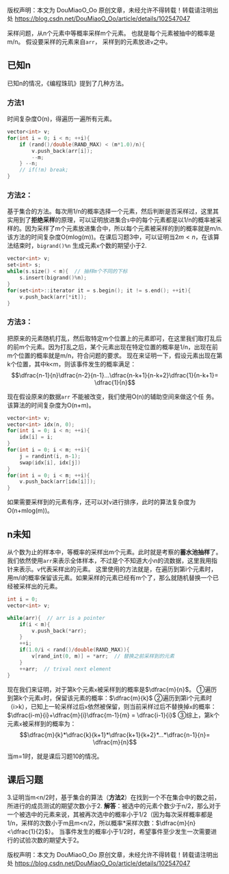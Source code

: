 版权声明：本文为 DouMiaoO_Oo 原创文章，未经允许不得转载！转载请注明出处 <font color="red">https://blog.csdn.net/DouMiaoO_Oo/article/details/102547047</font>

采样问题，从n个元素中等概率采样m个元素。
也就是每个元素被抽中的概率是m/n。
假设要采样的元素来自`arr`， 采样到的元素放进`v`之中。

## 已知n
已知n的情况，《编程珠玑》提到了几种方法。

### 方法1
时间复杂度O(n)，得遍历一遍所有元素。
```cpp
vector<int> v;
for(int i = 0; i < n; ++i){
	if (rand()/double(RAND_MAX) < (m*1.0)/n){
		v.push_back(arr[i]);
		--m;
	} --n;
	// if(!m) break;
}
```
### 方法2：
基于集合的方法。每次用1/n的概率选择一个元素，然后判断是否采样过，这里其实用到了**拒绝采样**的原理，可以证明放进集合`s`中的每个元素都是以1/n的概率被采样的。因为采样了m个元素放进集合中，所以每个元素被采样的到的概率就是m/n.
该方法的时间复杂度O(mlog(m))。在课后习题3中，可以证明当$2m < n$，在该算法结束时，`bigrand()%n` 生成元素`x`个数的期望小于2.

```cpp
vector<int> v;
set<int> s;
while(s.size() < m){  // 抽样m个不同的下标
	s.insert(bigrand()%n);
}
for(set<int>::iterator it = s.begin(); it != s.end(); ++it){
	v.push_back(arr[*it]);
}
```

### 方法3：
把原来的元素随机打乱，然后取特定m个位置上的元素即可，在这里我们取打乱后的前m个元素。因为打乱之后，某个元素出现在特定位置的概率是1/n，出现在前m个位置的概率就是m/n，符合问题的要求。
现在来证明一下，假设元素出现在第k个位置，其中k<m，则该事件发生的概率满足：
$$\dfrac{n-1}{n}\dfrac{n-2}{n-1}...\dfrac{n-k+1}{n-k+2}\dfrac{1}{n-k+1}= \dfrac{1}{n}$$

现在假设原来的数据`arr` 不能被改变，我们使用O(n)的辅助空间来做这个任
务。该算法的时间复杂度为O(n+m)。
```cpp
vector<int> v;
vector<int> idx(n, 0);
for(int i = 0; i < n; ++i){
	idx[i] = i;
}
for(int i = 0; i < m; ++i){
	j = randint(i, n-1);
	swap(idx[i], idx[j])
}
for(int i = 0; i < m; ++i){
	v.push_back(arr[idx[i]]);
}
```
如果需要采样到的元素有序，还可以对`v`进行排序，此时的算法复杂度为O(n+mlog(m))。

## n未知
从个数为止的样本中，等概率的采样出m个元素。此时就是考察的**蓄水池抽样**了。
我们依然使用`arr`来表示全体样本，不过是个不知道大小n的流数据，这里我用指针来表示。`v`代表采样出的元素。
这里使用的方法就是，在遍历到第i个元素时，用m/i的概率保留该元素。如果采样的元素已经有m个了，那么就随机替换一个已经被采样出的元素。

```cpp
int i = 0;
vector<int> v;

while(arr){  // arr is a pointer
	if(i < m){
		v.push_back(*arr);
	}
	++i;
	if(1.0/i < rand()/double(RAND_MAX)){
		v[rand_int(0, m)] = *arr;  // 替换之前采样到的元素
	}
	++arr;  // trival next element
} 
```
现在我们来证明，对于第k个元素`x`被采样到的概率是$\dfrac{m}{n}$。
①遍历到第k个元素`x`时，保留该元素的概率：$\dfrac{m}{k}$
②遍历到第i个元素时（i>k），已知上一轮采样过后`x`依然被保留，则当前采样过后不替换掉`x`的概率：$\dfrac{i-m}{i}+\dfrac{m}{i}\dfrac{m-1}{m} = \dfrac{i-1}{i}$
③综上，第k个元素`x`被采样到的概率为：
$$\dfrac{m}{k}*\dfrac{k}{k+1}*\dfrac{k+1}{k+2}*...*\dfrac{n-1}{n}= \dfrac{m}{n}$$

当m=1时，就是课后习题10的情况。

## 课后习题

3.证明当m<n/2时，基于集合的算法（**方法2**）在找到一个不在集合中的数之前，所进行的成员测试的期望次数小于2.
**解答**：被选中的元素个数少于n/2，那么对于一个被选中的元素来说，其被再次选中的概率小于1/2（因为每次采样概率都是1/n，采样的次数小于m且m<n/2，所以概率*采样次数：$\dfrac{m}{n}<\dfrac{1}{2}$）。
当事件发生的概率小于1/2时，希望事件至少发生一次需要进行的试验次数的期望大于2。


版权声明：本文为 DouMiaoO_Oo 原创文章，未经允许不得转载！转载请注明出处 <font color="red">https://blog.csdn.net/DouMiaoO_Oo/article/details/102547047</font>